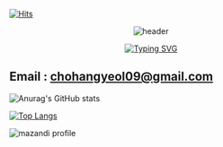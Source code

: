 <div>

<!--Header-->
[![Hits](https://hits.seeyoufarm.com/api/count/incr/badge.svg?url=https%3A%2F%2Fgithub.com%2FCHG%2Fhit-counter&count_bg=%23555555&icon=&icon_color=%23FFFFFF&title=hits&edge_flat=false)](https://hits.seeyoufarm.com)

<div align="center">

![header](https://capsule-render.vercel.app/api?type=cylinder&height=300&color=gradient&text=Hello!🎮)

[![Typing SVG](https://readme-typing-svg.demolab.com?font=Fira+Code&weight=4000&pause=1000&color=6EF700&center=true&width=440&lines=HELLO+WORLD+%F0%9F%A4%96)](https://git.io/typing-svg)

</div>

<div>
  <!--Body-->

  ## Email : chohangyeol09@gmail.com

![Anurag's GitHub stats](https://github-readme-stats.vercel.app/api?username=anuraghazra&show_icons=true&theme=radical)

[![Top Langs](https://github-readme-stats.vercel.app/api/top-langs/?username=chohangyeol09)](https://github.com/anuraghazra/github-readme-stats)

![mazandi profile](http://mazandi.herokuapp.com/api?handle={chohangyeol09}&theme=warm)

